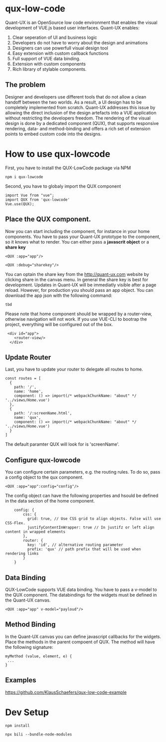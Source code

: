 # qux-low-code
Quant-UX is an OpenSource low code environment that enables the visual development of VUE.js based user interfaces. Quant-UX enables:

1. Clear seperation of UI and business logic
2. Developers do not have to worry about the design and animations
3. Designers can use powerfull visual design tool
3. Easy extension with custom callback functions
4. Full support of VUE data binding.
5. Extension with custom components
6. Rich library of stylable components.

## The problem
Designer and developers use different tools that do not allow a clean handoff between the two worlds. As a result, a UI design has to be completely implemented from scratch. Quant-UX addresses this issue by allowing the direct inclusion of the design artefacts into a VUE application without restricting the developers freedom. The rendering of the visual design is done by a dedicated component (QUX), that supports responsive rendering, data- and method-binding and offers a rich set of extension points to embed custom code into the designs. 


# How to use qux-lowcode

First, you have to install the QUX-LowCode  package via NPM
```
npm i qux-lowcode
```

Second, you have to globaly import the QUX component

```
import Vue from "vue";
import QUX from 'qux-lowcode'
Vue.use(QUX);
```

## Place the QUX component.

Now you can start including the component, for instance in your home components. You have to pass your Quant-UX prototype
to the component, so it knows what to render. You can either pass a **javascrit object** or a **share key**

```
<QUX :app="app"/>
```

```
<QUX :debug="sharekey"/>
```

You can optain the share key from the http://quant-ux.com website by clicking share in the canvas menu. In general the share key is best for development. Updates in Quant-UX will be immediatly visible after a page reload. However, for production you should pass an app
object. You can download the app json with the following command:

```
tbd
```

Please note that home component should be wrapped by a router-view, otherwise navigation will not work. If you use VUE-CLI to bootrap the project, everything will be configured out of the box.

```
 <div id="app">
    <router-view/>
  </div>
```

## Update Router

Last, you have to update your router to delegate all routes to home. 

```
const routes = [
  {
    path: '/',
    name: 'home',
    component: () => import(/* webpackChunkName: "about" */ '../views/Home.vue')
  },
  {
    path: '/:screenName.html',
    name: 'qux',
    component: () => import(/* webpackChunkName: "about" */ '../views/Home.vue')
  }
]
```

The default paramter QUX will look for is 'screenName'. 

## Configure qux-lowcode

You can configure certain parameters, e.g. the routing rules. To do so, pass a config object to the 
qux component.

```
<QUX :app="app":config="config"/>
```

The config object can have the following properties and hsould be defined in the data section of the home component.

```
    config: {
        css: {
          grid: true, // Use CSS grid to align objects. False will use CSS-Flex.
          justifyContentInWrapper: true // In justifz or left align content in wrapped elements
        },
        router: {
          key: 'id', // alternative routing parameter
          prefix: 'qux' // path prefix that will be used when rendering links
        }
    }
```


## Data Binding

QUX-LowCode supports VUE data binding. You have to pass a v-model to the QUX component. The databindings for the
widgets must be defined in the Quant-UX canvas.

```
<QUX :app="app" v-model="payloud"/>
```

## Method Binding

In the Quant-UX canvas you can define javascript callbacks for the widgets. Place the methods in the parent compoent of QUX. The method will have the following signature:

```
myMethod (value, element, e) {
 ...
}
```

## Examples
https://github.com/KlausSchaefers/qux-low-code-example


# Dev Setup

```
npm install
```

```
npx bili --bundle-node-modules
```